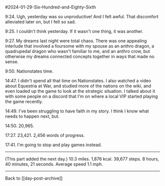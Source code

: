 #2024-01-29-Six-Hundred-and-Eighty-Sixth

9:24.  Ugh, yesterday was so unproductive!  And I felt awful.  That discomfort alleviated later on, but I felt so sad.

9:25.  I couldn't think yesterday.  If it wasn't one thing, it was another.

9:27.  My dreams last night were total chaos.  There was one appealing interlude that involved a foursome with my spouse as an anthro dragon, a quadrupedal dragon who wasn't familiar to me, and an anthro crow, but otherwise my dreams connected concepts together in ways that made no sense.

9:50.  Nationstates time.

14:47.  I didn't spend all that time on Nationstates.  I also watched a video about Equestria at War, and studied more of the nations on the wiki, and even loaded up the game to look at the strategic situation.  I talked about it with some people on a discord that I'm on where a local VIP started playing the game recently.

14:49.  I've been struggling to have faith in my story.  I think I know what needs to happen next, but.

14:50.  20,965.

17:27.  23,421.  2,456 words of progress.

17:41.  I'm going to stop and play games instead.

---
(This part added the next day.)  10.3 miles.  1,876 kcal.  39,677 steps.  8 hours, 40 minutes, 21 seconds. Average speed 1.1 mph.

---
Back to [[day-post-archive]]